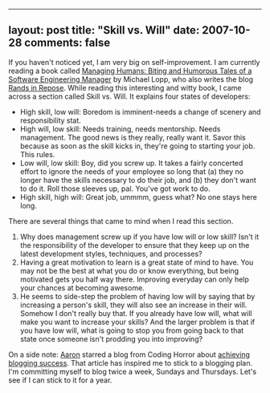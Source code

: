 
---
layout: post
title: "Skill vs. Will"
date: 2007-10-28
comments: false
---


If you haven't noticed yet, I am very big on self-improvement. I am currently reading a book 
called [Managing Humans: Biting and Humorous Tales of a Software Engineering Manager][1] 
by Michael Lopp, who also writes the blog [Rands in Repose][2]. While reading this interesting and 
witty book, I came across a section called Skill vs. Will. It explains four states of developers: 

- High skill, low will: Boredom is imminent-needs a change of scenery and responsibility stat. 
- High will, low skill: Needs training, needs mentorship. Needs management. The good news is they 
really, really want it. Savor this because as soon as the skill kicks in, they're going to starting your 
job. This rules. 
- Low will, low skill: Boy, did you screw up. It takes a fairly concerted effort to ignore the needs of 
your employee so long that (a) they no longer have the skills necessary to do their job, and (b) they 
don't want to do it. Roll those sleeves up, pal. You've got work to do. 
- High skill, high will:  Great job, ummmm, guess what?  No one stays here long.

There are several things that came to mind when I read this section. 

1. Why does management screw up if you have low will or low skill?  Isn't it the responsibility of the 
developer to ensure that they keep up on the latest development styles, techniques, and processes?  
2. Having a great motivation to learn is a great state of mind to have. You may not be the best at what 
you do or know everything, but being motivated gets you half way there.  Improving everyday can only help 
your chances at becoming awesome. 
3. He seems to side-step the problem of having low will by saying that by increasing a person's skill, they will also see an increase in their will. Somehow I don't really buy that. If you already have low 
will, what will make you want to increase your skills?  And the larger problem is that if you have low 
will, what is going to stop you from going back to that state once someone isn't prodding you into improving?

On a side note: [Aaron][3] starred a blog from Coding Horror about [achieving blogging success][4].
That article has inspired me to stick to a blogging plan. I'm committing myself to blog twice a week, 
Sundays and Thursdays. Let's see if I can stick to it for a year.

  [1]: http://www.amazon.com/Managing-Humans-Humorous-Software-Engineering/dp/159059844X
  [2]: http://www.randsinrepose.com/
  [3]: http://kagawaa.blogspot.com/
  [4]: http://www.codinghorror.com/blog/archives/000983.html
